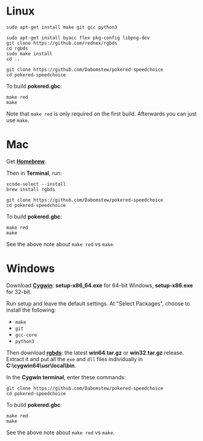 # Linux

	sudo apt-get install make git gcc python3

	sudo apt-get install byacc flex pkg-config libpng-dev
	git clone https://github.com/rednex/rgbds
	cd rgbds
	sudo make install
	cd ..

	git clone https://github.com/Dabomstew/pokered-speedchoice
	cd pokered-speedchoice

To build **pokered.gbc**:

	make red
	make

Note that `make red` is only required on the first build. Afterwards you can just use `make`.


# Mac

Get [**Homebrew**](http://brew.sh/).

Then in **Terminal**, run:

	xcode-select --install
	brew install rgbds

	git clone https://github.com/Dabomstew/pokered-speedchoice
	cd pokered-speedchoice

To build **pokered.gbc**:

	make red
	make

See the above note about `make red` vs `make`.

# Windows

Download [**Cygwin**](http://cygwin.com/install.html): **setup-x86_64.exe** for 64-bit Windows, **setup-x86.exe** for 32-bit.

Run setup and leave the default settings. At "Select Packages", choose to install the following:

- `make`
- `git`
- `gcc-core`
- `python3`

Then download [**rgbds**](https://github.com/rednex/rgbds/releases/): the latest **win64.tar.gz** or **win32.tar.gz** release. Extract it and put all the `exe` and `dll` files individually in **C:\cygwin64\usr\local\bin**.

In the **Cygwin terminal**, enter these commands:

	git clone https://github.com/Dabomstew/pokered-speedchoice
	cd pokered-speedchoice

To build **pokered.gbc**:

	make red
	make

See the above note about `make red` vs `make`.
